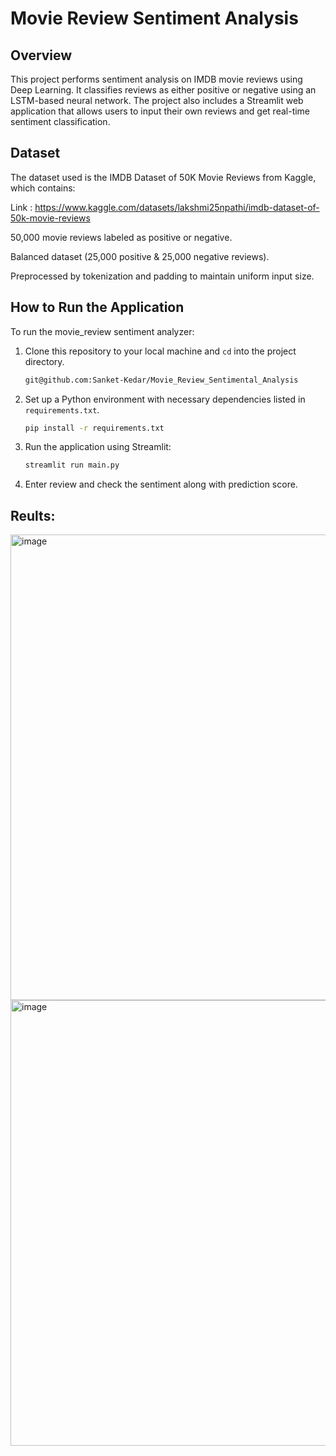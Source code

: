 <h1>Movie Review Sentiment Analysis</h1>

<h2>Overview</h2>

This project performs sentiment analysis on IMDB movie reviews using Deep Learning. It classifies reviews as either positive or negative using an LSTM-based neural network. The project also includes a Streamlit web application that allows users to input their own reviews and get real-time sentiment classification.

<h2>Dataset</h2>

The dataset used is the IMDB Dataset of 50K Movie Reviews from Kaggle, which contains:

Link : https://www.kaggle.com/datasets/lakshmi25npathi/imdb-dataset-of-50k-movie-reviews

50,000 movie reviews labeled as positive or negative.

Balanced dataset (25,000 positive & 25,000 negative reviews).

Preprocessed by tokenization and padding to maintain uniform input size.

## How to Run the Application

To run the movie_review sentiment analyzer:

1. Clone this repository to your local machine and ``cd`` into the project directory.
    ``` bash
    git@github.com:Sanket-Kedar/Movie_Review_Sentimental_Analysis
    ```
2. Set up a Python environment with necessary dependencies listed in `requirements.txt`.
    ``` bash
    pip install -r requirements.txt
    ```
3. Run the application using Streamlit:
    ```bash
    streamlit run main.py
    ```
4. Enter review and check the sentiment along with prediction score.

## Reults:
<img width="745" alt="image" src="https://github.com/user-attachments/assets/cb330196-ad7e-4bcc-b740-7d05a82ffff7" />

<img width="713" alt="image" src="https://github.com/user-attachments/assets/d5602b6e-7026-4ee3-bd00-9cbb37273dc2" />


